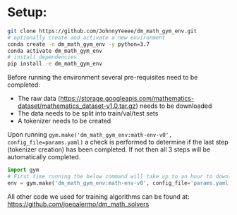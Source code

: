 # Setup:

``` bash
git clone https://github.com/JohnnyYeeee/dm_math_gym_env.git
# optionally create and activate a new environment
conda create -n dm_math_gym_env -y python=3.7
conda activate dm_math_gym_env
# install dependencies
pip install -e dm_math_gym_env
```

Before running the environment several pre-requisites need to be completed:
- The raw data (https://storage.googleapis.com/mathematics-dataset/mathematics_dataset-v1.0.tar.gz) needs to be downloaded
- The data needs to be split into train/val/test sets
- A tokenizer needs to be created

Upon running `gym.make('dm_math_gym_env:math-env-v0', config_file=params.yaml)` a check is performed to determine if the last step (tokenizer creation) has been completed. If not then all 3 steps will be automatically completed. 

```python
import gym
# First time running the below command will take up to an hour to download all data
env = gym.make('dm_math_gym_env:math-env-v0', config_file='params.yaml')
```

All other code we used for training algorithms can be found at: https://github.com/joepalermo/dm_math_solvers